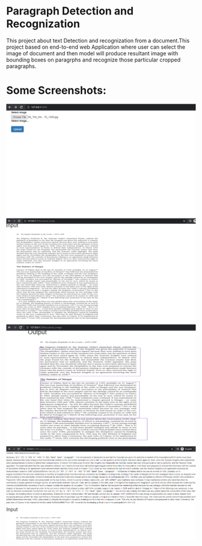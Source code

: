 # Paragraph Detection and Recognization

This project about text Detection and recognization from a document.This project based on end-to-end web Application where user can select the image of document and then model will produce resultant
image with bounding boxes on paragrphs and recognize those particular cropped paragraphs.

# Some Screenshots:
![alt text](static/d.PNG)
![alt text](static/b.PNG)
![alt text](static/c.PNG)
![alt text](static/a.PNG)
